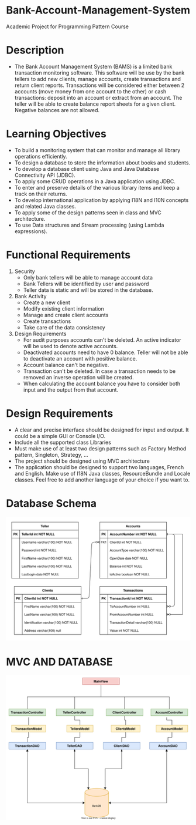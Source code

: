 # Bank-Account-Management-System
 Academic Project for Programming Pattern Course


# Description
- The Bank Account Management System (BAMS) is a limited bank transaction monitoring software. This software will be use by the bank tellers to add new clients, manage accounts, create transactions and return client reports. Transactions will be considered either between 2 accounts (move money from one account to the other) or cash transactions: deposit into an account or extract from an account. The teller will be able to create balance report sheets for a given client. Negative balances are not allowed.

# Learning Objectives
- To build a monitoring system that can monitor and manage all library operations efficiently.
- To design a database to store the information about books and students.
- To develop a database client using Java and Java Database Connectivity API (JDBC).
- To apply some CRUD operations in a Java application using JDBC.
- To enter and preserve details of the various library items and keep a track on their returns.
- To develop international application by applying I18N and I10N concepts and related Java classes.
- To apply some of the design patterns seen in class and MVC architecture.
- To use Data structures and Stream processing (using Lambda expressions).

# Functional Requirements
1. Security
   - Only bank tellers will be able to manage account data
   - Bank Tellers will be identified by user and password
   - Teller data is static and will be stored in the database.
2. Bank Activity
   - Create a new client
   - Modify existing client information
   - Manage and create client accounts
   - Create transactions
   - Take care of the data consistency
3. Design Requirements
   - For audit purposes accounts can't be deleted. An active indicator will be used to denote active accounts.
   - Deactivated accounts need to have 0 balance. Teller will not be able to deactivate an account with positive
balance.
   - Account balance can't be negative.
   - Transaction can't be deleted. In case a transaction needs to be removed an inverse operation will be
created.
   - When calculating the account balance you have to consider both input and the output from that account.

# Design Requirements
- A clear and precise interface should be designed for input and output. It could be a simple GUI or Console I/O.
- Include all the supported class Libraries
- Must make use of at least two design patterns such as Factory Method pattern, Singleton, Strategy, ...
- The project should be designed using MVC architecture
- The application should be designed to support two languages, French and English. Make use of I18N Java classes, ResourceBundle and Locale classes. Feel free to add another language of your choice if you want to.

# Database Schema
<p align="center">
<img src="src/UML/database.svg" alt="A simple database design" width="600">
</p>

# MVC AND DATABASE
<p align="center">
<img src="src/UML/UML.svg" alt="A simple database design" width="600">
</p>


